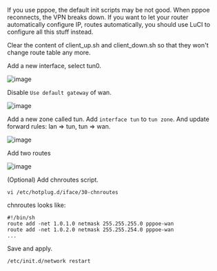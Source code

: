 If you use pppoe, the default init scripts may be not good.
When pppoe reconnects, the VPN breaks down. If you want to let
your router automatically configure IP, routes automatically,
you should use LuCI to configure all this stuff instead.

Clear the content of client_up.sh and client_down.sh so that
they won't change route table any more.

Add a new interface, select tun0.

![image](https://cloud.githubusercontent.com/assets/1073082/4519784/4b303254-4ccb-11e4-8c93-65b193612104.png)

Disable `Use default gateway` of wan.

![image](https://cloud.githubusercontent.com/assets/1073082/4519789/7a262276-4ccb-11e4-846e-85f31584b1d0.png)

Add a new zone called tun. Add `interface tun` to `tun zone`. And update forward rules: lan => tun, tun => wan.

![image](https://cloud.githubusercontent.com/assets/1073082/4519773/fccd4138-4cca-11e4-945b-b1da19e63c92.png)

Add two routes

![image](https://cloud.githubusercontent.com/assets/1073082/4519796/b98a5edc-4ccb-11e4-8fbc-ceccd14c35fc.png)

(Optional) Add chnroutes script.

    vi /etc/hotplug.d/iface/30-chnroutes

chnroutes looks like:

    #!/bin/sh
    route add -net 1.0.1.0 netmask 255.255.255.0 pppoe-wan
    route add -net 1.0.2.0 netmask 255.255.254.0 pppoe-wan
    ...

Save and apply.

    /etc/init.d/network restart